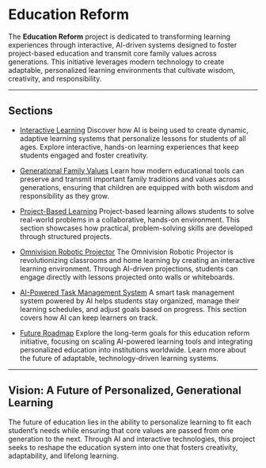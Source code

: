 # Education Reform

The **Education Reform** project is dedicated to transforming learning experiences through interactive, AI-driven systems designed to foster project-based education and transmit core family values across generations. This initiative leverages modern technology to create adaptable, personalized learning environments that cultivate wisdom, creativity, and responsibility.

---

## Sections

- <a href="#" data-md="markdown/education/interactive-learning.md">Interactive Learning</a>
  Discover how AI is being used to create dynamic, adaptive learning systems that personalize lessons for students of all ages. Explore interactive, hands-on learning experiences that keep students engaged and foster creativity.

- <a href="#" data-md="markdown/education/generational-values.md">Generational Family Values</a>
  Learn how modern educational tools can preserve and transmit important family traditions and values across generations, ensuring that children are equipped with both wisdom and responsibility as they grow.

- <a href="#" data-md="markdown/education/project-based-learning.md">Project-Based Learning</a>
  Project-based learning allows students to solve real-world problems in a collaborative, hands-on environment. This section showcases how practical, problem-solving skills are developed through structured projects.

- <a href="#" data-md="markdown/education/omnivision-projector.md">Omnivision Robotic Projector</a>
  The Omnivision Robotic Projector is revolutionizing classrooms and home learning by creating an interactive learning environment. Through AI-driven projections, students can engage directly with lessons projected onto walls or whiteboards.

- <a href="#" data-md="markdown/education/ai-task-system.md">AI-Powered Task Management System</a>
  A smart task management system powered by AI helps students stay organized, manage their learning schedules, and adjust goals based on progress. This section covers how AI can keep learners on track.

- <a href="#" data-md="markdown/education/future-roadmap.md">Future Roadmap</a>
  Explore the long-term goals for this education reform initiative, focusing on scaling AI-powered learning tools and integrating personalized education into institutions worldwide. Learn more about the future of adaptable, technology-driven learning systems.

---

## Vision: A Future of Personalized, Generational Learning

The future of education lies in the ability to personalize learning to fit each student’s needs while ensuring that core values are passed from one generation to the next. Through AI and interactive technologies, this project seeks to reshape the education system into one that fosters creativity, adaptability, and lifelong learning.



